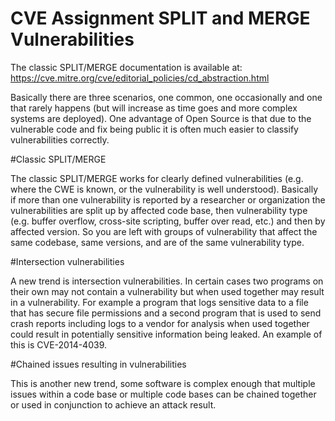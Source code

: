 # CVE Assignment SPLIT and MERGE Vulnerabilities

The classic SPLIT/MERGE documentation is available at: https://cve.mitre.org/cve/editorial_policies/cd_abstraction.html

Basically there are three scenarios, one common, one occasionally and one that rarely happens (but will increase as time goes and more complex systems are deployed). One advantage of Open Source is that due to the vulnerable code and fix being public it is often much easier to classify vulnerabilities correctly. 

#Classic SPLIT/MERGE

The classic SPLIT/MERGE works for clearly defined vulnerabilities (e.g. where the CWE is known, or the vulnerability is well understood). Basically if more than one vulnerability is reported by a researcher or organization the vulnerabilities are split up by affected code base, then vulnerability type (e.g. buffer overflow, cross-site scripting, buffer over read, etc.) and then by affected version. So you are left with groups of vulnerability that affect the same codebase, same versions, and are of the same vulnerability type. 

#Intersection vulnerabilities

A new trend is intersection vulnerabilities. In certain cases two programs on their own may not contain a vulnerability but when used together may result in a vulnerability. For example a program that logs sensitive data to a file that has secure file permissions and a second program that is used to send crash reports including logs to a vendor for analysis when used together could result in potentially sensitive information being leaked. An example of this is CVE-2014-4039.

#Chained issues resulting in vulnerabilities 

This is another new trend, some software is complex enough that multiple issues within a code base or multiple code bases can be chained together or used in conjunction to achieve an attack result. 
 
